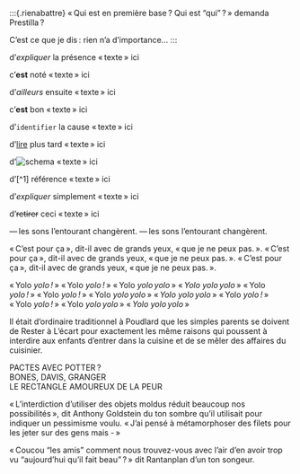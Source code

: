 :::{.rienabattre}
« Qui est en première base ? Qui est “qui” ? » demanda Prestilla ?

C’est ce que je dis : rien n’a d’importance…
:::

d’*expliquer* la présence
« texte » ici

c’**est** noté
« texte » ici

d’_ailleurs_ ensuite
« texte » ici

c’__est__ bon
« texte » ici

d’`identifier` la cause
« texte » ici

d’[lire](#annexe) plus tard
« texte » ici

d’![schema](img.png)
« texte » ici

d’[^1] référence
« texte » ici

d’<em>expliquer</em> simplement
« texte » ici

d’~~retirer~~ ceci
« texte » ici

— les sons l’entourant changèrent.
— les sons l’entourant changèrent.

« C’est pour ça », dit-il avec de grands yeux, « que je ne peux pas. ».
« C’est pour ça », dit-il avec de grands yeux, « que je ne peux pas. ».
« C’est pour ça », dit-il avec de grands yeux, « que je ne peux pas. ».

« Yolo *yolo !* »
« Yolo *yolo !* » 
« Yolo *yolo yolo* » 
« *Yolo yolo yolo* » 
« Yolo *yolo !* »
« Yolo *yolo !* » 
« Yolo *yolo yolo* » 
« *Yolo yolo yolo* » 
« Yolo *yolo !* »
« Yolo *yolo !* » 
« Yolo *yolo yolo* » 
« *Yolo yolo yolo* » 

Il était d’ordinaire traditionnel à Poudlard que les simples parents se
doivent de Rester à L’écart pour exactement les même raisons qui
poussent à interdire aux enfants d’entrer dans la cuisine et de se mêler
des affaires du cuisinier.

PACTES AVEC POTTER ?  
BONES, DAVIS, GRANGER  
LE RECTANGLE AMOUREUX DE LA PEUR

« L’interdiction d’utiliser des objets moldus réduit beaucoup nos
possibilités », dit Anthony Goldstein du ton sombre qu’il utilisait pour
indiquer un pessimisme voulu. « J’ai pensé à métamorphoser des filets
pour les jeter sur des gens mais - »

« Coucou “les amis” comment nous trouvez-vous avec l’air d’en avoir trop vu “aujourd’hui qu’il fait beau” ? » dit Rantanplan d’un ton songeur.


